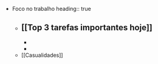 - Foco no trabalho
  heading:: true
	- [[Top 3 tarefas importantes hoje]]
		-
		-
		-
	- [[Casualidades]]